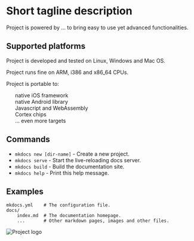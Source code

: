 # Short tagline description

Project is powered by ... to bring easy to use yet advanced
functionalities.

## <span class="mdi mdi-raspberry-pi has-text-info"></span> Supported platforms

<p>
Project is developed and tested on Linux, Windows and Mac OS.
</p>

<p>
Project runs fine on ARM, i386 and x86_64 CPUs.
</p>

Project is portable to:
<ul style="list-style: none">
<li><span class="mdi mdi-apple"></span> native iOS framework
<li><span class="mdi mdi-android"></span> native Android library
<li><span class="mdi mdi-language-javascript"></span> Javascript and WebAssembly
<li><span class="mdi mdi-chip"></span> Cortex chips
<li> ... even more targets
</ul>

## <span class="mdi mdi-textbox has-text-link" ></span> Commands

* `mkdocs new [dir-name]` - Create a new project.
* `mkdocs serve` - Start the live-reloading docs server.
* `mkdocs build` - Build the documentation site.
* `mkdocs help` - Print this help message.

## <span class="mdi mdi-code-tags-check has-text-success"></span> Examples


    mkdocs.yml    # The configuration file.
    docs/
        index.md  # The documentation homepage.
        ...       # Other markdown pages, images and other files.


![Project logo](/img/logo-trans.png)
